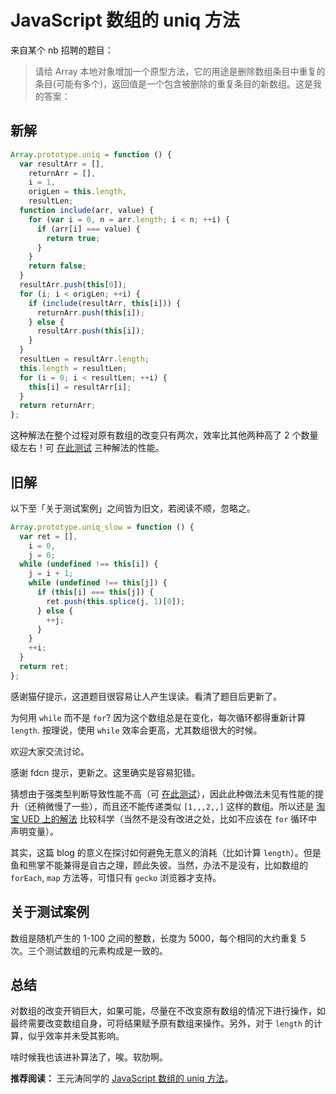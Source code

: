 # JavaScript 数组的 uniq 方法

来自某个 nb 招聘的题目：

> 请给 Array 本地对象增加一个原型方法，它的用途是删除数组条目中重复的条目(可能有多个)，返回值是一个包含被删除的重复条目的新数组。这是我的答案：

## 新解

```js
Array.prototype.uniq = function () {
  var resultArr = [],
    returnArr = [],
    i = 1,
    origLen = this.length,
    resultLen;
  function include(arr, value) {
    for (var i = 0, n = arr.length; i < n; ++i) {
      if (arr[i] === value) {
        return true;
      }
    }
    return false;
  }
  resultArr.push(this[0]);
  for (i; i < origLen; ++i) {
    if (include(resultArr, this[i])) {
      returnArr.push(this[i]);
    } else {
      resultArr.push(this[i]);
    }
  }
  resultLen = resultArr.length;
  this.length = resultLen;
  for (i = 0; i < resultLen; ++i) {
    this[i] = resultArr[i];
  }
  return returnArr;
};
```

这种解法在整个过程对原有数组的改变只有两次，效率比其他两种高了 2 个数量级左右！可 [在此测试][0] 三种解法的性能。

## 旧解

以下至「关于测试案例」之间皆为旧文，若阅读不顺，忽略之。

```js
Array.prototype.uniq_slow = function () {
  var ret = [],
    i = 0,
    j = 0;
  while (undefined !== this[i]) {
    j = i + 1;
    while (undefined !== this[j]) {
      if (this[i] === this[j]) {
        ret.push(this.splice(j, 1)[0]);
      } else {
        ++j;
      }
    }
    ++i;
  }
  return ret;
};
```

感谢猫仔提示，这道题目很容易让人产生误读。看清了题目后更新了。

为何用 `while` 而不是 `for`? 因为这个数组总是在变化，每次循环都得重新计算 `length`. 按理说，使用 `while` 效率会更高，尤其数组很大的时候。

欢迎大家交流讨论。

感谢 fdcn 提示，更新之。这里确实是容易犯错。

猜想由于强类型判断导致性能不高（可 [在此测试][0]），因此此种做法未见有性能的提升（还稍微慢了一些），而且还不能传递类似 `[1,,,2,,]` 这样的数组。所以还是 [淘宝 UED 上的解法][1] 比较科学（当然不是没有改进之处，比如不应该在 `for` 循环中声明变量）。

其实，这篇 blog 的意义在探讨如何避免无意义的消耗（比如计算 `length`）。但是鱼和熊掌不能兼得是自古之理，顾此失彼。当然，办法不是没有，比如数组的 `forEach`, `map` 方法等，可惜只有 `gecko` 浏览器才支持。

## 关于测试案例

数组是随机产生的 1-100 之间的整数，长度为 5000，每个相同的大约重复 5 次。三个测试数组的元素构成是一致的。

## 总结

对数组的改变开销巨大，如果可能，尽量在不改变原有数组的情况下进行操作，如最终需要改变数组自身，可将结果赋予原有数组来操作。另外，对于 `length` 的计算，似乎效率并未受其影响。

啥时候我也该进补算法了，唉。软肋啊。

**推荐阅读：** 王元涛同学的 [JavaScript 数组的 uniq 方法][2]。

[0]: http://realazy.com/lab/uniq.html
[1]: http://ued.taobao.com/blog/2007/11/20/job_test_explanation/
[2]: http://www.pkblogs.com/todwang/2007/12/javascript-uniq.html
